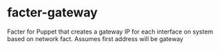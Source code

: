 # facter-gateway
Facter for Puppet that creates a gateway IP for each interface on system based on network fact. Assumes first address will be gateway
